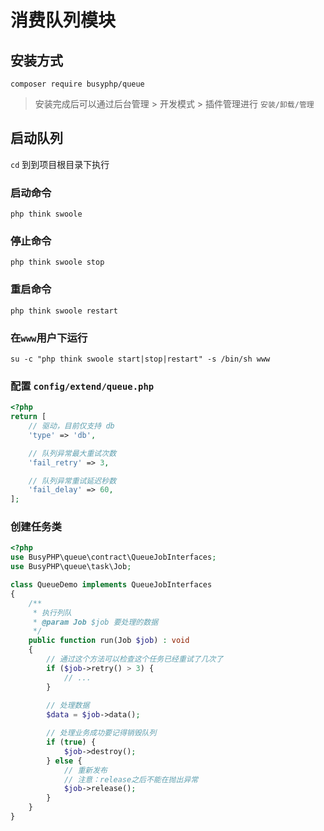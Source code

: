 消费队列模块
===============

## 安装方式

```shell script
composer require busyphp/queue
```

> 安装完成后可以通过后台管理 > 开发模式 > 插件管理进行 `安装/卸载/管理`

## 启动队列

`cd` 到到项目根目录下执行

### 启动命令

```shell script
php think swoole
```

### 停止命令
```shell script
php think swoole stop
```

### 重启命令
```shell script
php think swoole restart
```

### 在`www`用户下运行

```shell script
su -c "php think swoole start|stop|restart" -s /bin/sh www
```

### 配置 `config/extend/queue.php`

```php
<?php
return [
    // 驱动，目前仅支持 db
    'type' => 'db',

    // 队列异常最大重试次数
    'fail_retry' => 3,

    // 队列异常重试延迟秒数
    'fail_delay' => 60,
];
```

### 创建任务类

```php
<?php
use BusyPHP\queue\contract\QueueJobInterfaces;
use BusyPHP\queue\task\Job;

class QueueDemo implements QueueJobInterfaces
{
    /**
     * 执行列队
     * @param Job $job 要处理的数据
     */
    public function run(Job $job) : void
    {
        // 通过这个方法可以检查这个任务已经重试了几次了
        if ($job->retry() > 3) {
            // ...
        }
        
        // 处理数据
        $data = $job->data();

        // 处理业务成功要记得销毁队列
        if (true) {
            $job->destroy();
        } else {
            // 重新发布
            // 注意：release之后不能在抛出异常
            $job->release(); 
        } 
    }
}
```